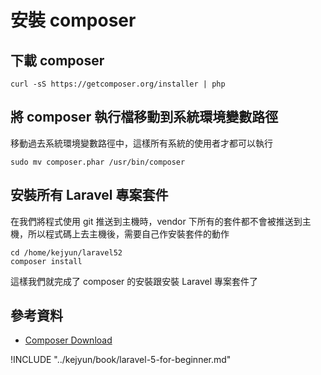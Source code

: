 # 安裝 composer

## 下載 composer

```shell
curl -sS https://getcomposer.org/installer | php
```

## 將 composer 執行檔移動到系統環境變數路徑

移動過去系統環境變數路徑中，這樣所有系統的使用者才都可以執行

```shell
sudo mv composer.phar /usr/bin/composer
```

## 安裝所有 Laravel 專案套件

在我們將程式使用 git 推送到主機時，vendor 下所有的套件都不會被推送到主機，所以程式碼上去主機後，需要自己作安裝套件的動作

```shell
cd /home/kejyun/laravel52
composer install
```

這樣我們就完成了 composer 的安裝跟安裝 Laravel 專案套件了

## 參考資料
* [Composer Download](https://getcomposer.org/download/)


!INCLUDE "../kejyun/book/laravel-5-for-beginner.md"
